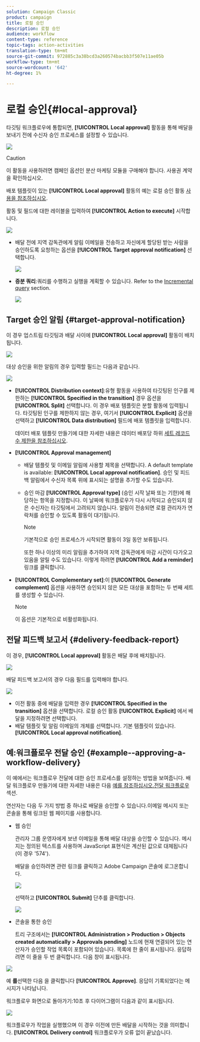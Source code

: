```yaml
---
solution: Campaign Classic
product: campaign
title: 로컬 승인
description: 로컬 승인
audience: workflow
content-type: reference
topic-tags: action-activities
translation-type: tm+mt
source-git-commit: 972885c3a38bcd3a260574bacbb3f507e11ae05b
workflow-type: tm+mt
source-wordcount: '642'
ht-degree: 1%

---
```



# 로컬 승인{#local-approval}

타깃팅 워크플로우에 통합되면, **[!UICONTROL Local approval]** 활동을 통해 배달을 보내기 전에 수신자 승인 프로세스를 설정할 수 있습니다.

![](assets/local_validation_0.png)

>[!CAUTION]
>
>이 활동을 사용하려면 캠페인 옵션인 분산 마케팅 모듈을 구매해야 합니다. 사용권 계약을 확인하십시오.

배포 템플릿이 있는 **[!UICONTROL Local approval]** 활동의 예는 로컬 승인 활동 [사용을 참조하십시오](../../workflow/using/using-the-local-approval-activity.md).

활동 및 필드에 대한 레이블을 입력하여 **[!UICONTROL Action to execute]** 시작합니다.

![](assets/local_validation_1.png)

* 배달 전에 지역 감독관에게 알림 이메일을 전송하고 자신에게 할당된 받는 사람을 승인하도록 요청하는 옵션을 **[!UICONTROL Target approval notification]** 선택합니다.

   ![](assets/local_validation_intro_2.png)

* **증분 쿼리**:쿼리를 수행하고 실행을 계획할 수 있습니다. Refer to the [Incremental query](../../workflow/using/incremental-query.md) section.

   ![](assets/local_validation_intro_3.png)

## Target 승인 알림 {#target-approval-notification}

이 경우 업스트림 타깃팅과 배달 사이에 **[!UICONTROL Local approval]** 활동이 배치됩니다.

![](assets/local_validation_2.png)

대상 승인을 위한 알림의 경우 입력할 필드는 다음과 같습니다.

![](assets/local_validation_3.png)

* **[!UICONTROL Distribution context]**:유형 활동을 사용하여 타깃팅된 인구를 제한하는 **[!UICONTROL Specified in the transition]** 경우 옵션을 **[!UICONTROL Split]** 선택합니다. 이 경우 배포 템플릿은 분할 활동에 입력됩니다. 타깃팅된 인구를 제한하지 않는 경우, 여기서 **[!UICONTROL Explicit]** 옵션을 선택하고 **[!UICONTROL Data distribution]** 필드에 배포 템플릿을 입력합니다.

   데이터 배포 템플릿 만들기에 대한 자세한 내용은 데이터 배포당 하위 [세트 레코드 수 제한을 참조하십시오](../../workflow/using/split.md#limiting-the-number-of-subset-records-per-data-distribution).

* **[!UICONTROL Approval management]**

   * 배달 템플릿 및 이메일 알림에 사용할 제목을 선택합니다. A default template is available: **[!UICONTROL Local approval notification]**. 승인 및 피드백 알림에서 수신자 목록 위에 표시되는 설명을 추가할 수도 있습니다.
   * 승인 마감 **[!UICONTROL Approval type]** (승인 시작 날짜 또는 기한)에 해당하는 항목을 지정합니다. 이 날짜에 워크플로우가 다시 시작되고 승인되지 않은 수신자는 타깃팅에서 고려되지 않습니다. 알림이 전송되면 로컬 관리자가 연락처를 승인할 수 있도록 활동이 대기됩니다.

      >[!NOTE]
      >
      >기본적으로 승인 프로세스가 시작되면 활동이 3일 동안 보류됩니다.

      또한 하나 이상의 미리 알림을 추가하여 지역 감독관에게 마감 시간이 다가오고 있음을 알릴 수도 있습니다. 이렇게 하려면 **[!UICONTROL Add a reminder]** 링크를 클릭합니다.

* **[!UICONTROL Complementary set]**:이 **[!UICONTROL Generate complement]** 옵션을 사용하면 승인되지 않은 모든 대상을 포함하는 두 번째 세트를 생성할 수 있습니다.

   >[!NOTE]
   >
   >이 옵션은 기본적으로 비활성화됩니다.

## 전달 피드백 보고서 {#delivery-feedback-report}

이 경우, **[!UICONTROL Local approval]** 활동은 배달 후에 배치됩니다.

![](assets/local_validation_4.png)

배달 피드백 보고서의 경우 다음 필드를 입력해야 합니다.

![](assets/local_validation_workflow_4.png)

* 이전 활동 중에 배달을 입력한 경우 **[!UICONTROL Specified in the transition]** 옵션을 선택합니다. 로컬 승인 활동 **[!UICONTROL Explicit]** 에서 배달을 지정하려면 선택합니다.
* 배달 템플릿 및 알림 이메일의 개체를 선택합니다. 기본 템플릿이 있습니다. **[!UICONTROL Local approval notification]**.

## 예:워크플로우 전달 승인 {#example--approving-a-workflow-delivery}

이 예에서는 워크플로우 전달에 대한 승인 프로세스를 설정하는 방법을 보여줍니다. 배달 워크플로우 만들기에 대한 자세한 내용은 다음 [예를 참조하십시오.전달 워크플로우](../../workflow/using/delivery.md#example--delivery-workflow) 섹션.

연산자는 다음 두 가지 방법 중 하나로 배달을 승인할 수 있습니다.이메일 메시지 또는 콘솔을 통해 링크된 웹 페이지를 사용합니다.

* 웹 승인

   관리자 그룹 운영자에게 보낸 이메일을 통해 배달 대상을 승인할 수 있습니다. 메시지는 정의된 텍스트를 사용하며 JavaScript 표현식은 계산된 값으로 대체됩니다(이 경우 &#39;574&#39;).

   배달을 승인하려면 관련 링크를 클릭하고 Adobe Campaign 콘솔에 로그온합니다.

   ![](assets/new-workflow-valid-webaccess.png)

   선택하고 **[!UICONTROL Submit]** 단추를 클릭합니다.

   ![](assets/new-workflow-valid-webaccess-confirm.png)

* 콘솔을 통한 승인

   트리 구조에서는 **[!UICONTROL Administration > Production > Objects created automatically > Approvals pending]** 노드에 현재 연결되어 있는 연산자가 승인할 작업 목록이 포함되어 있습니다. 목록에 한 줄이 표시됩니다. 응답하려면 이 줄을 두 번 클릭합니다. 다음 창이 표시됩니다.

![](assets/new-workflow-7.png)

예 **를**&#x200B;선택한 다음 을 클릭합니다 **[!UICONTROL Approve]**. 응답이 기록되었다는 메시지가 나타납니다.

워크플로우 화면으로 돌아가기:10초 후 다이어그램이 다음과 같이 표시됩니다.

![](assets/new-workflow-8.png)

워크플로우가 작업을 실행했으며 이 경우 이전에 만든 배달을 시작하는 것을 의미합니다. **[!UICONTROL Delivery control]** 워크플로우가 오류 없이 끝났습니다.
